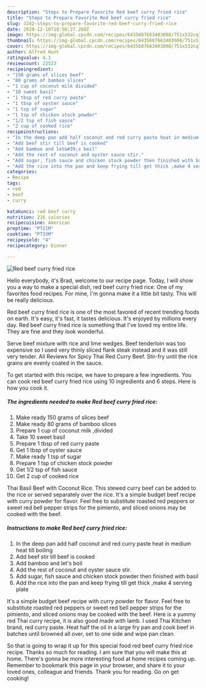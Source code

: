 ```yaml
---
description: "Steps to Prepare Favorite Red beef curry fried rice"
title: "Steps to Prepare Favorite Red beef curry fried rice"
slug: 3242-steps-to-prepare-favorite-red-beef-curry-fried-rice
date: 2020-12-16T18:58:27.268Z
image: https://img-global.cpcdn.com/recipes/6435687663403008/751x532cq70/red-beef-curry-fried-rice-recipe-main-photo.jpg
thumbnail: https://img-global.cpcdn.com/recipes/6435687663403008/751x532cq70/red-beef-curry-fried-rice-recipe-main-photo.jpg
cover: https://img-global.cpcdn.com/recipes/6435687663403008/751x532cq70/red-beef-curry-fried-rice-recipe-main-photo.jpg
author: Alfred Hunt
ratingvalue: 4.1
reviewcount: 22523
recipeingredient:
- "150 grams of slices beef"
- "80 grams of bamboo slices"
- "1 cup of coconut milk divided"
- "10 sweet basil"
- "1 tbsp of red curry paste"
- "1 tbsp of oyster sauce"
- "1 tsp of sugar"
- "1 tsp of chicken stock powder"
- "1/2 tsp of fish sauce"
- "2 cup of cooked rice"
recipeinstructions:
- "In the deep pan add half coconut and red curry paste heat in medium heat till boiling"
- "Add beef stir till beef is cooked"
- "Add bamboo and let&#39;s boil"
- "Add the rest of coconut and oyster sauce stir."
- "Add sugar, fish sauce and chicken stock powder then finished with basil"
- "Add the rice into the pan and keep frying till get thick ,make 4 serving plate"
categories:
- Recipe
tags:
- red
- beef
- curry

katakunci: red beef curry 
nutrition: 216 calories
recipecuisine: American
preptime: "PT21M"
cooktime: "PT33M"
recipeyield: "4"
recipecategory: Dinner

---
```



![Red beef curry fried rice](https://img-global.cpcdn.com/recipes/6435687663403008/751x532cq70/red-beef-curry-fried-rice-recipe-main-photo.jpg)

Hello everybody, it's Brad, welcome to our recipe page. Today, I will show you a way to make a special dish, red beef curry fried rice. One of my favorites food recipes. For mine, I'm gonna make it a little bit tasty. This will be really delicious.

Red beef curry fried rice is one of the most favored of recent trending foods on earth. It's easy, it's fast, it tastes delicious. It's enjoyed by millions every day. Red beef curry fried rice is something that I've loved my entire life. They are fine and they look wonderful.

Serve beef mixture with rice and lime wedges. Beef tenderloin was too expensive so I used very thinly sliced flank steak instead and it was still very tender. All Reviews for Spicy Thai Red Curry Beef. Stir-fry until the rice grains are evenly coated in the sauce.


To get started with this recipe, we have to prepare a few ingredients. You can cook red beef curry fried rice using 10 ingredients and 6 steps. Here is how you cook it.

<!--inarticleads1-->

##### The ingredients needed to make Red beef curry fried rice:

1. Make ready 150 grams of slices beef
1. Make ready 80 grams of bamboo slices
1. Prepare 1 cup of coconut milk ,divided
1. Take 10 sweet basil
1. Prepare 1 tbsp of red curry paste
1. Get 1 tbsp of oyster sauce
1. Make ready 1 tsp of sugar
1. Prepare 1 tsp of chicken stock powder
1. Get 1/2 tsp of fish sauce
1. Get 2 cup of cooked rice


Thai Basil Beef with Coconut Rice. This stewed curry beef can be added to the rice or served separately over the rice. It&#39;s a simple budget beef recipe with curry powder for flavor. Feel free to substitute roasted red peppers or sweet red bell pepper strips for the pimiento, and sliced onions may be cooked with the beef. 

<!--inarticleads2-->

##### Instructions to make Red beef curry fried rice:

1. In the deep pan add half coconut and red curry paste heat in medium heat till boiling
1. Add beef stir till beef is cooked
1. Add bamboo and let&#39;s boil
1. Add the rest of coconut and oyster sauce stir.
1. Add sugar, fish sauce and chicken stock powder then finished with basil
1. Add the rice into the pan and keep frying till get thick ,make 4 serving plate


It&#39;s a simple budget beef recipe with curry powder for flavor. Feel free to substitute roasted red peppers or sweet red bell pepper strips for the pimiento, and sliced onions may be cooked with the beef. Here is a yummy red Thai curry recipe, it is also good made with lamb. I used Thai Kitchen brand, red curry paste. Heat half the oil in a large fry pan and cook beef in batches until browned all over, set to one side and wipe pan clean. 

So that is going to wrap it up for this special food red beef curry fried rice recipe. Thanks so much for reading. I am sure that you will make this at home. There's gonna be more interesting food at home recipes coming up. Remember to bookmark this page in your browser, and share it to your loved ones, colleague and friends. Thank you for reading. Go on get cooking!
